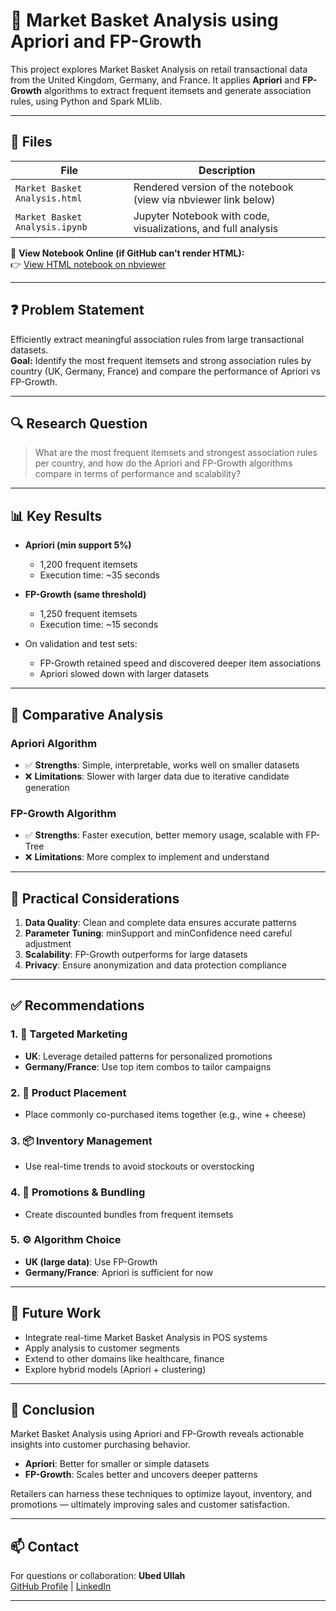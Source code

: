 # 🛒 Market Basket Analysis using Apriori and FP-Growth

This project explores Market Basket Analysis on retail transactional data from the United Kingdom, Germany, and France. It applies **Apriori** and **FP-Growth** algorithms to extract frequent itemsets and generate association rules, using Python and Spark MLlib.

---
## 📂 Files

| File                           | Description                                                     |
| ------------------------------ | --------------------------------------------------------------- |
| `Market Basket Analysis.html`  | Rendered version of the notebook (view via nbviewer link below) |
| `Market Basket Analysis.ipynb` | Jupyter Notebook with code, visualizations, and full analysis   |


🔗 **View Notebook Online (if GitHub can't render HTML):**  
👉 [View HTML notebook on nbviewer](https://nbviewer.org/github/Ubed-982/Market-Basket-Analysis/blob/main/Market%20Basket%20Analysis.html)

---

## ❓ Problem Statement

Efficiently extract meaningful association rules from large transactional datasets.  
**Goal:** Identify the most frequent itemsets and strong association rules by country (UK, Germany, France) and compare the performance of Apriori vs FP-Growth.

---

## 🔍 Research Question

> What are the most frequent itemsets and strongest association rules per country, and how do the Apriori and FP-Growth algorithms compare in terms of performance and scalability?

---

## 📊 Key Results

- **Apriori (min support 5%)**
  - 1,200 frequent itemsets
  - Execution time: ~35 seconds

- **FP-Growth (same threshold)**
  - 1,250 frequent itemsets
  - Execution time: ~15 seconds

- On validation and test sets:
  - FP-Growth retained speed and discovered deeper item associations
  - Apriori slowed down with larger datasets

---

## 🔄 Comparative Analysis

### Apriori Algorithm

- ✅ **Strengths**: Simple, interpretable, works well on smaller datasets  
- ❌ **Limitations**: Slower with larger data due to iterative candidate generation

### FP-Growth Algorithm

- ✅ **Strengths**: Faster execution, better memory usage, scalable with FP-Tree  
- ❌ **Limitations**: More complex to implement and understand

---

## 🧠 Practical Considerations

1. **Data Quality**: Clean and complete data ensures accurate patterns  
2. **Parameter Tuning**: minSupport and minConfidence need careful adjustment  
3. **Scalability**: FP-Growth outperforms for large datasets  
4. **Privacy**: Ensure anonymization and data protection compliance  

---

## ✅ Recommendations

### 1. 🎯 Targeted Marketing
- **UK**: Leverage detailed patterns for personalized promotions
- **Germany/France**: Use top item combos to tailor campaigns

### 2. 🛒 Product Placement
- Place commonly co-purchased items together (e.g., wine + cheese)

### 3. 📦 Inventory Management
- Use real-time trends to avoid stockouts or overstocking

### 4. 💼 Promotions & Bundling
- Create discounted bundles from frequent itemsets

### 5. ⚙️ Algorithm Choice
- **UK (large data)**: Use FP-Growth  
- **Germany/France**: Apriori is sufficient for now

---

## 🔮 Future Work

- Integrate real-time Market Basket Analysis in POS systems  
- Apply analysis to customer segments  
- Extend to other domains like healthcare, finance  
- Explore hybrid models (Apriori + clustering)

---

## 🧾 Conclusion

Market Basket Analysis using Apriori and FP-Growth reveals actionable insights into customer purchasing behavior.  
- **Apriori**: Better for smaller or simple datasets  
- **FP-Growth**: Scales better and uncovers deeper patterns

Retailers can harness these techniques to optimize layout, inventory, and promotions — ultimately improving sales and customer satisfaction.

---

## 📫 Contact

For questions or collaboration:
**Ubed Ullah**   
[GitHub Profile](https://github.com/Ubed-982) | [LinkedIn](https://www.linkedin.com/in/ubedullah)

---

